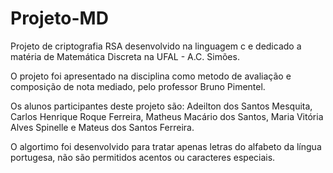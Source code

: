 # Projeto-MD
Projeto de criptografia RSA desenvolvido na linguagem c e dedicado a matéria de Matemática Discreta na UFAL - A.C. Simões.

O projeto foi apresentado na disciplina como metodo de avaliação e composição de nota mediado, pelo professor Bruno Pimentel.

Os alunos participantes deste projeto são: Adeilton dos Santos Mesquita, Carlos Henrique Roque Ferreira, Matheus Macário dos Santos, Maria Vitória Alves Spinelle e Mateus dos Santos Ferreira.

O algortimo foi desenvolvido para tratar apenas letras do alfabeto da língua portugesa, não são permitidos acentos ou caracteres especiais.
